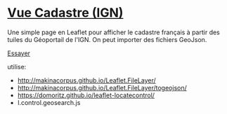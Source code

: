 # [Vue Cadastre (IGN)](http://ccpfa.github.io/Vue_Cadastre_IGN)
Une simple page en Leaflet pour afficher le cadastre français à partir des tuiles du Géoportail de l'IGN.
On peut importer des fichiers GeoJson.

[Essayer](http://ccpfa.github.io/Vue_Cadastre_IGN)

utilise:
- http://makinacorpus.github.io/Leaflet.FileLayer/
- http://makinacorpus.github.io/Leaflet.FileLayer/togeojson/
- https://domoritz.github.io/leaflet-locatecontrol/
- l.control.geosearch.js
